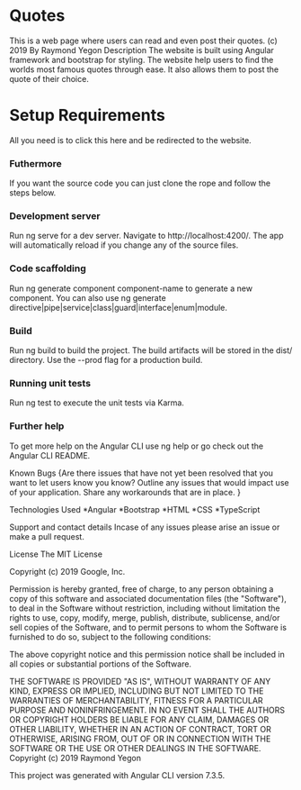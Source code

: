 # Quotes
This is a web page where users can read and even post their quotes. (c) 2019
By Raymond Yegon
Description
The website is built using Angular framework and bootstrap for styling. The website help users to find the worlds most famous quotes through ease. It also allows them to post the quote of their choice.

# Setup Requirements
All you need is to click this here and be redirected to the website.

### Futhermore
If you want the source code you can just clone the rope and follow the steps below.

### Development server
Run ng serve for a dev server. Navigate to http://localhost:4200/. The app will automatically reload if you change any of the source files.

### Code scaffolding
Run ng generate component component-name to generate a new component. You can also use ng generate directive|pipe|service|class|guard|interface|enum|module.

### Build
Run ng build to build the project. The build artifacts will be stored in the dist/ directory. Use the --prod flag for a production build.

### Running unit tests
Run ng test to execute the unit tests via Karma.

### Further help
To get more help on the Angular CLI use ng help or go check out the Angular CLI README.

Known Bugs
{Are there issues that have not yet been resolved that you want to let users know you know? Outline any issues that would impact use of your application. Share any workarounds that are in place. }

Technologies Used
*Angular *Bootstrap *HTML *CSS *TypeScript

Support and contact details
Incase of any issues please arise an issue or make a pull request.

License
The MIT License

Copyright (c) 2019 Google, Inc.

Permission is hereby granted, free of charge, to any person obtaining a copy of this software and associated documentation files (the "Software"), to deal in the Software without restriction, including without limitation the rights to use, copy, modify, merge, publish, distribute, sublicense, and/or sell copies of the Software, and to permit persons to whom the Software is furnished to do so, subject to the following conditions:

The above copyright notice and this permission notice shall be included in all copies or substantial portions of the Software.

THE SOFTWARE IS PROVIDED "AS IS", WITHOUT WARRANTY OF ANY KIND, EXPRESS OR IMPLIED, INCLUDING BUT NOT LIMITED TO THE WARRANTIES OF MERCHANTABILITY, FITNESS FOR A PARTICULAR PURPOSE AND NONINFRINGEMENT. IN NO EVENT SHALL THE AUTHORS OR COPYRIGHT HOLDERS BE LIABLE FOR ANY CLAIM, DAMAGES OR OTHER LIABILITY, WHETHER IN AN ACTION OF CONTRACT, TORT OR OTHERWISE, ARISING FROM, OUT OF OR IN CONNECTION WITH THE SOFTWARE OR THE USE OR OTHER DEALINGS IN THE SOFTWARE. Copyright (c) 2019 Raymond Yegon

This project was generated with Angular CLI version 7.3.5.